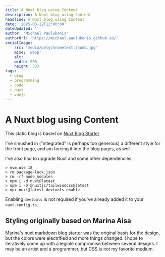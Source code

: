 ```yaml
---
title: A Nuxt blog using Content
description: A Nuxt blog using Content
headline: A Nuxt blog using Content
date: '2025-03-22T12:00:00'
dateUpdated: ''
author: 'Michael Paulukonis'
authorUrl: 'https://michael.paulukonis.github.io/'
socialImage:
    src: 'media/polychrometext.thumb.jpg'
    mime: 'webp'
    alt: 
    width: 900
    height: 583
tags: 
  - blog
  - programming
  - code
  - nuxt
  - vuejs
---
```


# A Nuxt blog using Content

This static blog is based on [Nuxt Blog Starter](https://github.com/GonzaloHirsch/nuxt-blog-starter)

I've smushed in ("integrated" is perhaps too generous) a different style for the front page, and am forcing it into the blog pages, as well.

I've also had to upgrade Nuxt and some other dependencies.


```shell
> nvm use 18
> rm package-lock.json
> rm -rf node_modules
> npm i -d nuxt@latest
> npm i -D @nuxtjs/tailwindcss@latest
> npx nuxi@latest devtools enable
```

Enabling `devtools` is not required if you've already added it to your `nuxt.config.ts`.

## Styling originally based on Marina Aisa

Marina's [nuxt markdown blog starter](https://github.com/marinaaisa/nuxt-markdown-blog-starter) was the original basis for the design, but the colors were electrified and more things changed. I hope to iteratively come up with a legible compromise between several designs. I may be an artist and a programmer, but CSS is not my favorite medium.